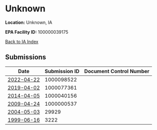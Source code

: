 # Unknown

**Location:** Unknown, IA

**EPA Facility ID:** 100000039175

[Back to IA Index](../../index.md)

## Submissions

| Date | Submission ID | Document Control Number |
|------|--------------|-------------------------|
| [2022-04-22](submissions/1000098522.md) | 1000098522 |  |
| [2019-04-02](submissions/1000077361.md) | 1000077361 |  |
| [2014-04-05](submissions/1000040156.md) | 1000040156 |  |
| [2009-04-24](submissions/1000000537.md) | 1000000537 |  |
| [2004-05-03](submissions/29929.md) | 29929 |  |
| [1999-06-16](submissions/3222.md) | 3222 |  |
